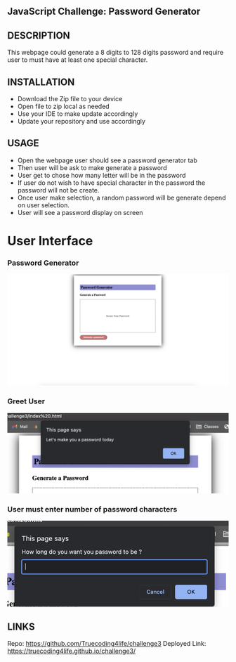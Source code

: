 ## JavaScript Challenge: Password Generator

## DESCRIPTION
This webpage could generate a 8 digits to 128 digits password and require user to must have at least one special character.

## INSTALLATION

* Download the Zip file to your device
* Open file to zip local as needed
* Use your IDE to make update accordingly
* Update your repository and use accordingly

## USAGE 
* Open the webpage user should see a password generator tab
* Then user will be ask to make generate a password
* User get to chose how many letter will be in the password
* If user do not wish to have special character in the password the password will not be create.
* Once user make selection, a random password will be generate depend on user selection.
* User will see a password display on screen  


# User Interface

### Password Generator

![Password Generator](./asset/image/Screenshot%202023-09-28%20at%2011.52.27%20PM.png)

### Greet User
![Greet User](./asset/image/Screenshot%202023-09-28%20at%2011.52.35%20PM.png)

### User must enter number of password characters           ` `
![Prompt for Password](./asset/image/Screenshot%202023-09-28%20at%2011.52.42%20PM.png)
## LINKS 
Repo: https://github.com/Truecoding4life/challenge3
Deployed Link: https://truecoding4life.github.io/challenge3/
